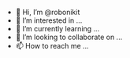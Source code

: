 - 👋 Hi, I’m @robonikit
- 👀 I’m interested in ...
- 🌱 I’m currently learning ...
- 💞️ I’m looking to collaborate on ...
- 📫 How to reach me ...

<!---
robonikit/robonikit is a ✨ special ✨ repository because its `README.md` (this file) appears on your GitHub profile.
You can click the Preview link to take a look at your changes.
--->
